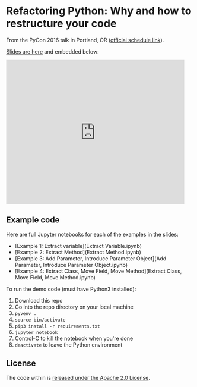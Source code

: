 # Refactoring Python: Why and how to restructure your code

From the PyCon 2016 talk in Portland, OR ([officlal schedule link](https://us.pycon.org/2016/schedule/presentation/2073/)).

[Slides are here](https://docs.google.com/presentation/d/1o9SWhgtGmk5NfddReoRzinu1kBbHLKmIWWZ0nnpuZ_o/edit?usp=sharing) and embedded below:

<iframe src="https://docs.google.com/presentation/d/1o9SWhgtGmk5NfddReoRzinu1kBbHLKmIWWZ0nnpuZ_o/embed?start=false&loop=false&delayms=10000" frameborder="0" width="480" height="389" allowfullscreen="true" mozallowfullscreen="true" webkitallowfullscreen="true"></iframe>

## Example code

Here are full Jupyter notebooks for each of the examples in the slides:

- [Example 1: Extract variable](Extract Variable.ipynb)
- [Example 2: Extract Method](Extract Method.ipynb)
- [Example 3: Add Parameter, Introduce Parameter Object](Add Parameter, Introduce Parameter Object.ipynb)
- [Example 4: Extract Class, Move Field, Move Method](Extract Class, Move Field, Move Method.ipynb)

To run the demo code (must have Python3 installed):

1. Download this repo
2. Go into the repo directory on your local machine
2. `pyvenv .`
3. `source bin/activate`
4. `pip3 install -r requirements.txt`
5. `jupyter notebook`
6. Control-C to kill the notebook when you're done
7. `deactivate` to leave the Python environment

## License

The code within is [released under the Apache 2.0 License](LICENSE).
